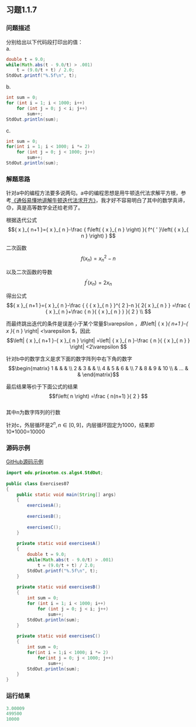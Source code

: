 ## 习题1.1.7  
  
### 问题描述  
分别给出以下代码段打印出的值：  
a.   
```java  
double t = 9.0;  
while(Math.abs(t - 9.0/t) > .001)  
    t = (9.0/t + t) / 2.0;  
StdOut.printf("%.5f\n", t);  
```    
b.   
```java  
int sum = 0;  
for (int i = 1; i < 1000; i++)  
    for (int j = 0; j < i; j++)  
        sum++;  
StdOut.println(sum);  
```  
c.  
```java  
int sum = 0;  
for(int i = 1; i < 1000; i *= 2)  
    for (int j = 0; j < 1000; j++)  
        sum++;  
StdOut.println(sum);  
```  
  
### 解题思路  
针对a中的编程方法要多说两句。a中的编程思想是用牛顿迭代法求解平方根，参考[《通俗易懂地讲解牛顿迭代法求开方》](https://www.cnblogs.com/liuyu124/p/7332493.html)，我才好不容易明白了其中的数学真谛，😓，真是高等数学全还给老师了。  
  
根据迭代公式  
$${ x }_{ n+1 }={ x }_{ n }-\frac { f\left( { x }_{ n } \right)  }{ f^{ ' }\left( { x }_{ n } \right)  } $$  
  
二次函数  
$$f\left( x_{n} \right)={ x_{n} }^{ 2 }-n$$  
  
以及二次函数的导数  
$$f^{ ' }\left( { x }_{ n } \right) =2x_{n}$$  
  
得出公式  
$${ x }_{ n+1 }={ x }_{ n }-\frac { { { x }_{ n } }^{ 2 }-n }{ 2{ x }_{ n } } =\frac { { x }_{ n }+\frac { n }{ { x }_{ n } }  }{ 2 } \\ $$  
  
而最终跳出迭代的条件是误差小于某个常量$\varepsilon $，即$\left| { x }_{ n+1 }-{ x }_{ n } \right| <\varepsilon $，因此  
$$\left| { x }_{ n+1 }-{ x }_{ n } \right| =\left| { x }_{ n }-\frac { n }{ { x }_{ n } }  \right| <2\varepsilon $$  
  
针对b中的数学含义是求下面的数字阵列中右下角的数字  
$$\begin{matrix} 1 &  &  &  \\ 2 & 3 &  &  \\ 4 & 5 & 6 &  \\ 7 & 8 & 9 & 10 \\  & ... &  &  \end{matrix}$$  
  
最后结果等价于下面公式的结果  
$$f\left( n \right) =\frac { n(n+1) }{ 2 } $$  
其中n为数字阵列的行数  
  
针对c，外层循环是${ 2 }^{ n },n\in [0,9]$，内层循环固定为1000，结果即10*1000=10000  
  
### 源码示例  
[GitHub源码示例](https://github.com/MoonsunS/Algorithms/blob/master/src/main/java/com/moonsuns/algorithms/chapter01/section01/Exercises07.java)  
  
```java  
import edu.princeton.cs.algs4.StdOut;  
  
public class Exercises07  
{  
    public static void main(String[] args)  
    {  
        exercisesA();  
  
        exercisesB();  
  
        exercisesC();  
    }  
  
    private static void exercisesA()  
    {  
        double t = 9.0;  
        while(Math.abs(t - 9.0/t) > .001)  
            t = (9.0/t + t) / 2.0;  
        StdOut.printf("%.5f\n", t);  
    }  
  
    private static void exercisesB()  
    {  
        int sum = 0;  
        for (int i = 1; i < 1000; i++)  
            for (int j = 0; j < i; j++)  
                sum++;  
        StdOut.println(sum);  
    }  
  
    private static void exercisesC()  
    {  
        int sum = 0;  
        for(int i = 1;i < 1000; i *= 2)  
            for(int j = 0; j < 1000; j++)  
                sum++;  
        StdOut.println(sum);  
    }  
}  
```  
  
### 运行结果  
  
```java  
3.00009  
499500  
10000  
```